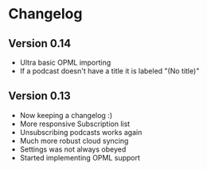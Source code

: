 Changelog
=========

Version 0.14
------------

* Ultra basic OPML importing
* If a podcast doesn't have a title it is labeled "(No title)"

Version 0.13
------------

* Now keeping a changelog :)
* More responsive Subscription list
* Unsubscribing podcasts works again
* Much more robust cloud syncing
* Settings was not always obeyed
* Started implementing OPML support
